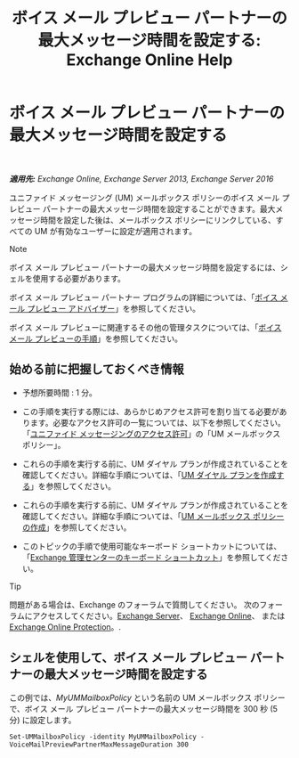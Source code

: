 ﻿---
title: 'ボイス メール プレビュー パートナーの最大メッセージ時間を設定する: Exchange Online Help'
TOCTitle: ボイス メール プレビュー パートナーの最大メッセージ時間を設定する
ms:assetid: 18f928ff-f4cc-4eed-a466-de13388780b3
ms:mtpsurl: https://technet.microsoft.com/ja-jp/library/Ff630912(v=EXCHG.150)
ms:contentKeyID: 51407508
ms.date: 05/22/2018
mtps_version: v=EXCHG.150
ms.translationtype: HT
---

# ボイス メール プレビュー パートナーの最大メッセージ時間を設定する

 

_**適用先:** Exchange Online, Exchange Server 2013, Exchange Server 2016_

ユニファイド メッセージング (UM) メールボックス ポリシーのボイス メール プレビュー パートナーの最大メッセージ時間を設定することができます。最大メッセージ時間を設定した後は、メールボックス ポリシーにリンクしている、すべての UM が有効なユーザーに設定が適用されます。


> [!NOTE]
> ボイス メール プレビュー パートナーの最大メッセージ時間を設定するには、シェルを使用する必要があります。



ボイス メール プレビュー パートナー プログラムの詳細については、「[ボイス メール プレビュー アドバイザー](voice-mail-preview-advisor-exchange-2013-help.md)」を参照してください。

ボイス メール プレビューに関連するその他の管理タスクについては、「[ボイス メール プレビューの手順](voice-mail-preview-procedures-exchange-2013-help.md)」を参照してください。

## 始める前に把握しておくべき情報

  - 予想所要時間 : 1 分。

  - この手順を実行する際には、あらかじめアクセス許可を割り当てる必要があります。必要なアクセス許可の一覧については、以下を参照してください。「[ユニファイド メッセージングのアクセス許可](unified-messaging-permissions-exchange-2013-help.md)」の「UM メールボックス ポリシー」。

  - これらの手順を実行する前に、UM ダイヤル プランが作成されていることを確認してください。詳細な手順については、「[UM ダイヤル プランを作成する](create-a-um-dial-plan-exchange-2013-help.md)」を参照してください。

  - これらの手順を実行する前に、UM ダイヤル プランが作成されていることを確認してください。詳細な手順については、「[UM メールボックス ポリシーの作成](create-a-um-mailbox-policy-exchange-2013-help.md)」を参照してください。

  - このトピックの手順で使用可能なキーボード ショートカットについては、「[Exchange 管理センターのキーボード ショートカット](keyboard-shortcuts-in-the-exchange-admin-center-exchange-online-protection-help.md)」を参照してください。


> [!TIP]
> 問題がある場合は、Exchange のフォーラムで質問してください。 次のフォーラムにアクセスしてください。<A href="https://go.microsoft.com/fwlink/p/?linkid=60612">Exchange Server</A>、 <A href="https://go.microsoft.com/fwlink/p/?linkid=267542">Exchange Online</A>、 または <A href="https://go.microsoft.com/fwlink/p/?linkid=285351">Exchange Online Protection</A>。.



## シェルを使用して、ボイス メール プレビュー パートナーの最大メッセージ時間を設定する

この例では、*MyUMMailboxPolicy* という名前の UM メールボックス ポリシーで、ボイス メール プレビュー パートナーの最大メッセージ時間を 300 秒 (5 分) に設定します。

    Set-UMMailboxPolicy -identity MyUMMailboxPolicy -VoiceMailPreviewPartnerMaxMessageDuration 300

